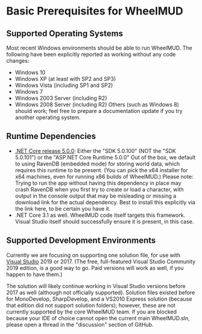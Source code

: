 # Basic Prerequisites for WheelMUD

## Supported Operating Systems
Most recent Windows environments should be able to run WheelMUD. The following have been explicitly reported as working without any code changes:
* Windows 10
* Windows XP (at least with SP2 and SP3)
* Windows Vista (including SP1 and SP2)
* Windows 7
* Windows 2003 Server (including R2)
* Windows 2008 Server (including R2)
Others (such as Windows 8) should work; feel free to prepare a documentation update if you try another operating system.

## Runtime Dependencies
* [.NET Core release 5.0.0](https://dotnet.microsoft.com/download/dotnet/5.0#5.0.0): Either the "SDK 5.0.100" (NOT the "SDK 5.0.101") or the "ASP.NET Core Runtime 5.0.0"
Out of the box, we default to using RavenDB (embedded mode) for storing world data, which requires this runtime to be present. (You can pick the x64 installer for x64 machines, even for running x86 builds of WheelMUD.)  Please note: Trying to run the app without having this dependency in place may crash RavenDB when you first try to create or load a character, with output in the console output that may be misleading or missing a download link for the actual dependency. Best to install this explicitly via the link here, to be certain you have it.
* .NET Core 3.1 as well. WheelMUD code itself targets this framework. Visual Studio itself should successfully ensure it is present, in this case.

## Supported Development Environments
Currently we are focusing on supporting one solution file, for use with [Visual Studio](https://visualstudio.microsoft.com/downloads/) 2019 or 2017.
(The free, full-featured Visual Studio Community 2019 edition, is a good way to go. Paid versions will work as well, if you happen to have them.)

The solution will likely continue working in Visual Studio versions before 2017 as well (although not officially supported).
Solution files existed before for MonoDevelop, SharpDevelop, and a VS2010 Express solution (because that edition did not support solution folders); however, these are not currently supported by the core WheelMUD team. If you are blocked because your IDE of choice cannot open the current main WheelMUD.sln, please open a thread in the "discussion" section of GitHub.
